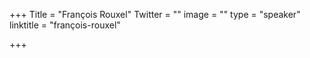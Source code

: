 +++
Title = "François Rouxel"
Twitter = ""
image = ""
type = "speaker"
linktitle = "françois-rouxel"

+++


